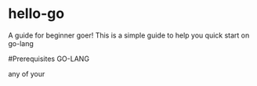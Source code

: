 # hello-go

A guide for beginner goer!
This is a simple guide to help you quick start on go-lang

#Prerequisites
GO-LANG

 any of your
